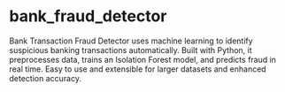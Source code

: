 # bank_fraud_detector
Bank Transaction Fraud Detector uses machine learning to identify suspicious banking transactions automatically. Built with Python, it preprocesses data, trains an Isolation Forest model, and predicts fraud in real time. Easy to use and extensible for larger datasets and enhanced detection accuracy.
